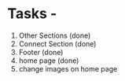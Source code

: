 # Tasks -

1. Other Sections (done)
2. Connect Section (done)
3. Footer (done)
4. home page (done)
5. change images on home page
